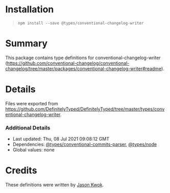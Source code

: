 # Installation
> `npm install --save @types/conventional-changelog-writer`

# Summary
This package contains type definitions for conventional-changelog-writer (https://github.com/conventional-changelog/conventional-changelog/tree/master/packages/conventional-changelog-writer#readme).

# Details
Files were exported from https://github.com/DefinitelyTyped/DefinitelyTyped/tree/master/types/conventional-changelog-writer.

### Additional Details
 * Last updated: Thu, 08 Jul 2021 09:08:12 GMT
 * Dependencies: [@types/conventional-commits-parser](https://npmjs.com/package/@types/conventional-commits-parser), [@types/node](https://npmjs.com/package/@types/node)
 * Global values: none

# Credits
These definitions were written by [Jason Kwok](https://github.com/JasonHK).
